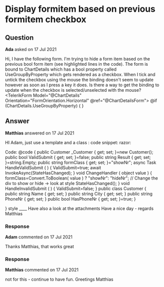# Display formitem based on previous formitem checkbox

## Question

**Ada** asked on 17 Jul 2021

Hi, I have the following form. I'm trying to hide a form item based on the previous bool form item (see highlighted lines in the code). The form is bound to ChartDetails which has a bool property called UseGroupByProperty which gets rendered as a checkbox. When I tick and untick the checkbox using the mouse the binding doesn't seem to update however as soon as I press a key it does. Is there a way to get the binding to update when the checkbox is selected/unselected with the mouse? <TelerikForm Model="@ChartDetails" Orientation="FormOrientation.Horizontal" @ref="@ChartDetailsForm"> <FormValidation> <DataAnnotationsValidator> </DataAnnotationsValidator> </FormValidation> <FormItems> <FormItem LabelText="Name*:" Field="@nameof(CustomChartViewModel.Name)"> </FormItem> <FormItem LabelText="Type*:" Field="@nameof(CustomChartViewModel.ChartType)"> </FormItem> <FormItem Field="@nameof(CustomChartViewModel.EntityType)"> </FormItem> <FormItem Field="@nameof(CustomChartViewModel.ShowLegend)"> </FormItem> <FormItem Field="@nameof(CustomChartViewModel.ShowLabels)"> </FormItem> <FormItem Field="@nameof(CustomChartViewModel.UseGroupByProperty)"> </FormItem> @if (ChartDetails.UseGroupByProperty) { <FormItem Field="@nameof(CustomChartViewModel.GroupByProperty)"> <Template> <label class="k-label k-form-label"> Group Property </label> <div class="k-form-field-wrap"> <TelerikDropDownList Data="columns" ValueField="ColumnName" TextField="Title" @bind-Value="ChartDetails.GroupByProperty" DefaultText="Select Property " /> </div> </Template> </FormItem> } </FormItems> <FormButtons> </FormButtons> </TelerikForm>

## Answer

**Matthias** answered on 17 Jul 2021

HI Adam, just use a template and a class : code snippet: razor: <TelerikForm Model="@_Customer" OnValidSubmit="@HandleValidSubmit" OnInvalidSubmit="@HandleInvalidSubmit"> <FormItems> <FormItem Field="@nameof(Customer.Name)"> </FormItem> <FormItem Field="@nameof(Customer.City)"> </FormItem> <FormItem Field="@nameof(Customer.HasPhoneNr)"> <Template> <label for="hasPhone"> PhoneNr exists: </label> <TelerikCheckBox Id="hastPhone" @bind-Value="@_Customer.HasPhoneNr" OnChange="@ChangeHandler" /> </Template> </FormItem> <div class="@formClass"> <FormItem Field="@nameof(Customer.PhoneNr)"> </FormItem> </div> </FormItems> </TelerikForm> Code: @code { public Customer _Customer { get; set; }=new Customer(); public bool ValidSubmit { get; set; }=false; public string Result { get; set; }=string.Empty; public string formClass { get; set; }="showNr"; async Task HandleValidSubmit ( ) {
ValidSubmit=true; await InvokeAsync(StateHasChanged);
} void ChangeHandler ( object value ) {
formClass=Convert.ToBoolean( value ) ? "showNr": "hideNr"; // Change the div to show or hide -> look at style StateHasChanged();
} void HandleInvalidSubmit ( ) {
ValidSubmit=false;
} public class Customer { public string Name { get; set; } public string City { get; set; } public string PhoneNr { get; set; } public bool HasPhoneNr { get; set; }=true;
}

} style <style>.showNr { font-weight: bold;
}.hideNr { display: none;
}
</style> ____ Have also a look at the attachments Have a nice day - regards Matthias

### Response

**Adam** commented on 17 Jul 2021

Thanks Matthias, that works great

### Response

**Matthias** commented on 17 Jul 2021

not for this - continue to have fun. Greetings Matthias
